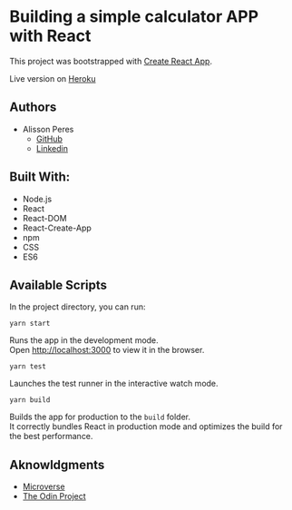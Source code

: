 # Building a simple calculator APP with React

This project was bootstrapped with [Create React App](https://github.com/facebook/create-react-app).

Live version on [Heroku](https://magicians-calculator.herokuapp.com/)

## Authors

- Alisson Peres
  - [GitHub](https://github.com/alissonperes/)
  - [Linkedin](https://www.linkedin.com/in/alissonperes)

## Built With:

- Node.js
- React
- React-DOM
- React-Create-App
- npm
- CSS
- ES6

## Available Scripts

In the project directory, you can run:

`yarn start`

Runs the app in the development mode.<br />
Open [http://localhost:3000](http://localhost:3000) to view it in the browser.

`yarn test`

Launches the test runner in the interactive watch mode.<br />

`yarn build`

Builds the app for production to the `build` folder.<br />
It correctly bundles React in production mode and optimizes the build for the best performance.

## Aknowldgments

- [Microverse](https://www.microverse.org/)
- [The Odin Project](https://www.theodinproject.com)
